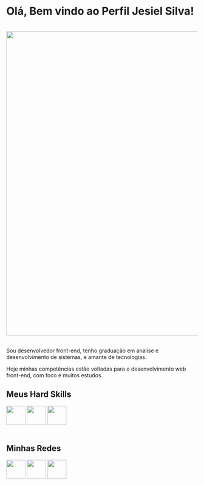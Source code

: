 <h1>Olá, Bem vindo ao Perfil Jesiel Silva!</h1>
<br>
<div>
  <img src="https://user-images.githubusercontent.com/90517279/229187826-e8c3483c-a2ae-4e7b-b1bc-59de32314245.jpg" width="800">
</div>
<br>
  <p>
    Sou desenvolvedor front-end, tenho graduação em analíse e desenvolvimento de sistemas, e amante de tecnologias.    
  </p>
  <p>
      Hoje minhas competências estão voltadas para o desenvolvimento web front-end, com foco e muitos estudos.
  </p>
  <div>
    <h2>Meus Hard Skills</h2>
    <img src="https://user-images.githubusercontent.com/90517279/229187351-54fab443-4a57-4571-9309-cd28de66d453.png" width="50">
    <img src="https://user-images.githubusercontent.com/90517279/229187843-6ff065bf-100e-4fdc-b233-5a30aae6b6f4.png" width="50">
    <img src="https://user-images.githubusercontent.com/90517279/229187866-1ba968ce-1cc7-4664-9f46-ae1c29b0414b.png" width="50">
  </div>
  <br>
  <h2>Minhas Redes</h2>
  <a href="https://www.linkedin.com/in/jesiel-silva/"><img src="https://user-images.githubusercontent.com/90517279/229196439-a298c5d5-7ace-4d5e-9fa4-238529f4f63a.png" width="50"></a>
  <a href="https://www.instagram.com/jesielsilva64/"><img src="https://user-images.githubusercontent.com/90517279/229196437-5eb95695-9c22-44be-8903-b0828a06f32f.png" width="50"></a>
  <a href="https://twitter.com/JesielS94174824"><img src="https://user-images.githubusercontent.com/90517279/229196433-ef7ff14b-aaad-4253-88a8-35d21190c6d1.png" width="50"></a>  
</div>

